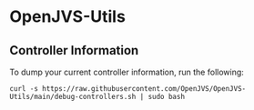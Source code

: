 # OpenJVS-Utils

## Controller Information

To dump your current controller information, run the following:

```
curl -s https://raw.githubusercontent.com/OpenJVS/OpenJVS-Utils/main/debug-controllers.sh | sudo bash
```
